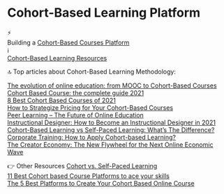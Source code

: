 # Cohort-Based Learning Platform

⚡ <br /> Building a [Cohort-Based Courses Platform](https://www.teachfloor.com/)<br />
ℹ️ <br /> [Cohort-Based Learning Resources](https://blog.teachfloor.com/)<br />

🔝 Top articles about Cohort-Based Learning Methodology:

[The evolution of online education: from MOOC to Cohort-Based Courses](https://blog.teachfloor.com/evolution-online-education-cohort-based-courses/)<br />
[Cohort Based Course: the complete guide 2021](https://blog.teachfloor.com/cohort-based-course-the-complete-guide-2021/)<br />
[8 Best Cohort Based Courses of 2021](https://blog.teachfloor.com/8-best-cohort-based-courses-of-2021/)<br />
[How to Strategize Pricing for Your Cohort-Based Courses](https://blog.teachfloor.com/pricing-strategies-for-your-cohort-based-courses/)<br />
[Peer Learning – The Future of Online Education](https://blog.teachfloor.com/peer-learning-the-future-of-online-education/)<br />
[Instructional Designer: How to Become an Instructional Designer in 2021](https://blog.teachfloor.com/how-to-become-an-instructional-designer/)<br />
[Cohort-Based Learning vs Self-Paced Learning: What’s The Difference?](https://blog.teachfloor.com/cohort-based-learning-vs-self-paced-learning/)<br />
[Corporate Training: How to Apply Cohort-based Learning?](https://blog.teachfloor.com/corporate-training-how-to-apply-cohort-based-learning/)<br />
[The Creator Economy: The New Flywheel for the Next Online Economic Wave](https://blog.teachfloor.com/the-creator-economy-the-new-flywheel-for-the-next-online-economic-wave/)<br />

👉 Other Resources
[Cohort vs. Self-Paced Learning](https://online.wharton.upenn.edu/blog/cohort-vs-self-paced-learning/)<br />
[11 Best Cohort based Course Platforms to ace your skills](https://logicranks.com/blog/best-cohort-based-course-platforms-to-ace-your-skills/)<br />
[The 5 Best Platforms to Create Your Cohort Based Online Course](https://medium.com/swlh/the-4-best-platforms-to-create-your-cohort-based-online-course-96de7d2906ff)


